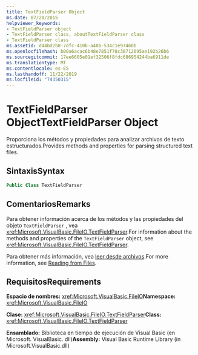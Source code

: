 ```yaml
---
title: TextFieldParser Object
ms.date: 07/20/2015
helpviewer_keywords:
- TextFieldParser object
- TextFieldParser class, aboutTextFieldParser class
- TextFieldParser class
ms.assetid: d44bd2b0-7dfc-410b-a48b-534c1e97460b
ms.openlocfilehash: b00a6acac6b48e7851f78c38712695ae192b26b6
ms.sourcegitcommit: 17ee6605e01ef32506f8fdc686954244ba6911de
ms.translationtype: MT
ms.contentlocale: es-ES
ms.lasthandoff: 11/22/2019
ms.locfileid: "74350315"
---
```

# <a name="textfieldparser-object"></a><span data-ttu-id="e4cb3-102">TextFieldParser Object</span><span class="sxs-lookup"><span data-stu-id="e4cb3-102">TextFieldParser Object</span></span>
<span data-ttu-id="e4cb3-103">Proporciona los métodos y propiedades para analizar archivos de texto estructurados.</span><span class="sxs-lookup"><span data-stu-id="e4cb3-103">Provides methods and properties for parsing structured text files.</span></span>  
  
## <a name="syntax"></a><span data-ttu-id="e4cb3-104">Sintaxis</span><span class="sxs-lookup"><span data-stu-id="e4cb3-104">Syntax</span></span>  
  
```vb  
Public Class TextFieldParser  
```  
  
## <a name="remarks"></a><span data-ttu-id="e4cb3-105">Comentarios</span><span class="sxs-lookup"><span data-stu-id="e4cb3-105">Remarks</span></span>  
 <span data-ttu-id="e4cb3-106">Para obtener información acerca de los métodos y las propiedades del objeto `TextFieldParser` , vea <xref:Microsoft.VisualBasic.FileIO.TextFieldParser>.</span><span class="sxs-lookup"><span data-stu-id="e4cb3-106">For information about the methods and properties of the `TextFieldParser` object, see <xref:Microsoft.VisualBasic.FileIO.TextFieldParser>.</span></span>  
  
 <span data-ttu-id="e4cb3-107">Para obtener más información, vea [leer desde archivos](../../../visual-basic/developing-apps/programming/drives-directories-files/reading-from-files.md).</span><span class="sxs-lookup"><span data-stu-id="e4cb3-107">For more information, see [Reading from Files](../../../visual-basic/developing-apps/programming/drives-directories-files/reading-from-files.md).</span></span>  
  
## <a name="requirements"></a><span data-ttu-id="e4cb3-108">Requisitos</span><span class="sxs-lookup"><span data-stu-id="e4cb3-108">Requirements</span></span>  
 <span data-ttu-id="e4cb3-109">**Espacio de nombres:** <xref:Microsoft.VisualBasic.FileIO></span><span class="sxs-lookup"><span data-stu-id="e4cb3-109">**Namespace:** <xref:Microsoft.VisualBasic.FileIO></span></span>  
  
 <span data-ttu-id="e4cb3-110">**Clase:** <xref:Microsoft.VisualBasic.FileIO.TextFieldParser></span><span class="sxs-lookup"><span data-stu-id="e4cb3-110">**Class:** <xref:Microsoft.VisualBasic.FileIO.TextFieldParser></span></span>  
  
 <span data-ttu-id="e4cb3-111">**Ensamblado:** Biblioteca en tiempo de ejecución de Visual Basic (en Microsoft. VisualBasic. dll)</span><span class="sxs-lookup"><span data-stu-id="e4cb3-111">**Assembly:** Visual Basic Runtime Library (in Microsoft.VisualBasic.dll)</span></span>
